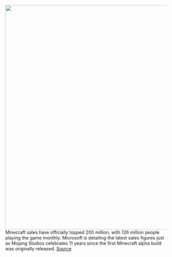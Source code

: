 <img src='https://cdn.vox-cdn.com/thumbor/knQ8JkrNCLHYs4OxBpZoAeEEHpQ=/0x0:1100x774/1200x800/filters:focal(462x299:638x475)/cdn.vox-cdn.com/uploads/chorus_image/image/66810361/Minecraft-360.0.jpg' width='700px' /><br/>
Minecraft sales have officially topped 200 million, with 126 million people playing the game monthly. Microsoft is detailing the latest sales figures just as Mojang Studios celebrates 11 years since the first Minecraft alpha build was originally released.
<a href='https://www.theverge.com/2020/5/18/21262045/minecraft-sales-monthly-players-statistics-youtube'> Source <a/>